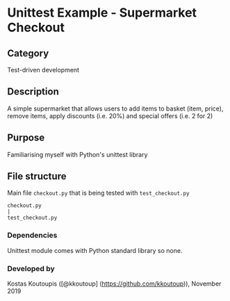 # Unittest Example - Supermarket Checkout

## Category
Test-driven development

## Description
A simple supermarket that allows users to add items to basket (item, price), remove items, apply discounts (i.e. 20%) and special offers (i.e. 2 for 2)

## Purpose
Familiarising myself with Python's unittest library

## File structure
Main file `checkout.py` that is being tested with `test_checkout.py`
```
checkout.py
|
test_checkout.py
```

### Dependencies
Unittest module comes with Python standard library so none.

### Developed by
Kostas Koutoupis ([@kkoutoup] (https://github.com/kkoutoup)), November 2019



